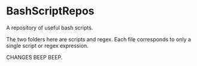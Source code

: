 BashScriptRepos
===============

A repository of useful bash scripts.

The two folders here are scripts and regex. Each file corresponds to only a single script or regex expression.

CHANGES BEEP BEEP.
